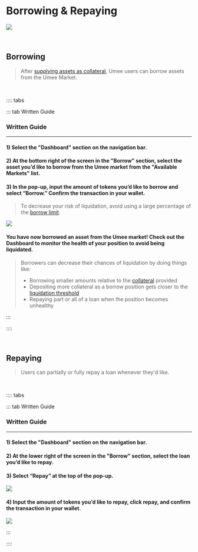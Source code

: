 # Borrowing & Repaying

![](/bg/borrow-repay.png)

<br>

## Borrowing

> After [supplying assets as collateral](/users/using-the-web-app/supply-withdraw), Umee users can borrow assets from the Umee Market.

<br>

:::: tabs

::: tab Written Guide

### Written Guide

****

#### 1) Select the "Dashboard" section on the navigation bar.

#### 2) At the bottom right of the screen in the "Borrow" section, select the asset you’d like to borrow from the Umee market from the "Available Markets" list.

#### 3) In the pop-up, input the amount of tokens you’d like to borrow and select “Borrow.” Confirm the transaction in your wallet.

> To decrease your risk of liquidation, avoid using a large percentage of the [borrow limit](/learn-the-basics/umee-basics/common-terms.html#borrow-limit).

![](/bg/borrow-3.png)

#### You have now borrowed an asset from the Umee market! Check out the Dashboard to monitor the health of your position to avoid being liquidated.

> Borrowers can decrease their chances of liquidation by doing things like:
>
> * Borrowing smaller amounts relative to the [collateral](/learn-the-basics/umee-basics/common-terms.html#collateral) provided
> * Depositing more collateral as a borrow position gets closer to the [liquidation threshold](/learn-the-basics/umee-basics/common-terms.html#liquidation-threshold)
> * Repaying part or all of a loan when the position becomes unhealthy

:::

::::

<br>

## Repaying

> Users can partially or fully repay a loan whenever they'd like.

<br>

:::: tabs

::: tab Written Guide

### Written Guide

****

#### 1) Select the "Dashboard" section on the navigation bar.

#### 2) At the lower right of the screen in the "Borrow" section, select the loan you’d like to repay.

#### 3) Select “Repay” at the top of the pop-up.

![](/bg/repay-2.png)

#### 4) Input the amount of tokens you’d like to repay, click repay, and confirm the transaction in your wallet.

![](/bg/repay-3.png)

:::

::::